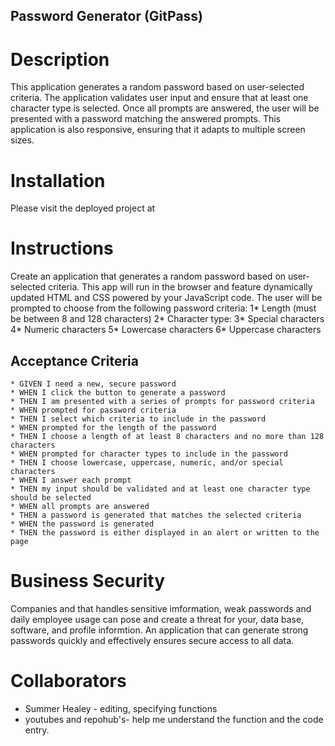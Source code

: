 ## Password Generator (GitPass)

# Description
This application generates a random password based on user-selected criteria. The application validates user input and ensure that at least one character type is selected. Once all prompts are answered, the user will be presented with a password matching the answered prompts. This application is also responsive, ensuring that it adapts to multiple screen sizes.
# Installation
Please visit the deployed project at

# Instructions
Create an application that generates a random password based on user-selected criteria. This app will run in the browser and feature dynamically updated HTML and CSS powered by your JavaScript code. The user will be prompted to choose from the following password criteria:
1* Length (must be between 8 and 128 characters)
2* Character type:
3* Special characters
4* Numeric characters
5* Lowercase characters
6* Uppercase characters

## Acceptance Criteria
```
* GIVEN I need a new, secure password
* WHEN I click the button to generate a password
* THEN I am presented with a series of prompts for password criteria
* WHEN prompted for password criteria
* THEN I select which criteria to include in the password
* WHEN prompted for the length of the password
* THEN I choose a length of at least 8 characters and no more than 128 characters
* WHEN prompted for character types to include in the password
* THEN I choose lowercase, uppercase, numeric, and/or special characters
* WHEN I answer each prompt
* THEN my input should be validated and at least one character type should be selected
* WHEN all prompts are answered
* THEN a password is generated that matches the selected criteria
* WHEN the password is generated
* THEN the password is either displayed in an alert or written to the page
```

# Business Security

Companies and that handles sensitive imformation, weak passwords and daily employee usage can pose and create a threat for your, data base, software, and profile informtion. An application that can generate strong passwords quickly and effectively ensures secure access to all data.

# Collaborators
* Summer Healey - editing, specifying functions
* youtubes and repohub's- help me understand the function and the code entry.



